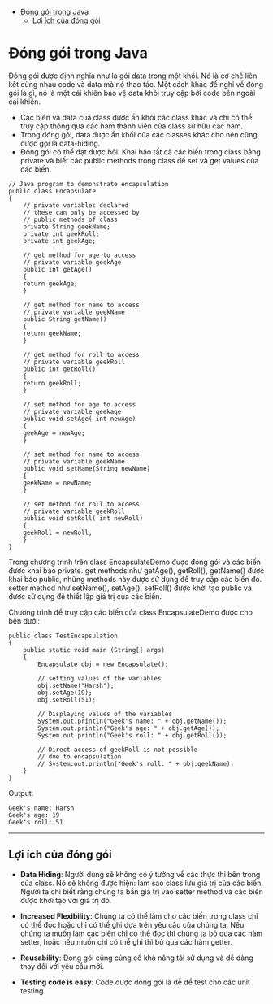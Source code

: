 

- [Đóng gói trong Java](#Đóng-gói-trong-java)
  - [Lợi ích của đóng gói](#lợi-ích-của-đóng-gói)

# Đóng gói trong Java
Đóng gói được định nghĩa như là gói data trong một khối. Nó là cơ chế liên kết cùng nhau code và data mà nó thao tác. Một cách khác để nghĩ về đóng gói là gì, nó là một cái khiên bảo vệ data khỏi truy cập bởi code bên ngoài cái khiên.
* Các biến và data của class được ẩn khỏi các class khác và chỉ có thể truy cập thông qua các hàm thành viên của class sử hữu các hàm.
* Trong đóng gói, data được ẩn khổi của các classes khác cho nên cũng được gọi là data-hiding.
* Đóng gói có thể đạt được bởi: Khai báo tất cả các biến trong class bằng private và biết các public methods trong class để set và get values của các biến.

```
// Java program to demonstrate encapsulation 
public class Encapsulate 
{ 
	// private variables declared 
	// these can only be accessed by 
	// public methods of class 
	private String geekName; 
	private int geekRoll; 
	private int geekAge; 

	// get method for age to access 
	// private variable geekAge 
	public int getAge() 
	{ 
	return geekAge; 
	} 

	// get method for name to access 
	// private variable geekName 
	public String getName() 
	{ 
	return geekName; 
	} 
	
	// get method for roll to access 
	// private variable geekRoll 
	public int getRoll() 
	{ 
	return geekRoll; 
	} 

	// set method for age to access 
	// private variable geekage 
	public void setAge( int newAge) 
	{ 
	geekAge = newAge; 
	} 

	// set method for name to access 
	// private variable geekName 
	public void setName(String newName) 
	{ 
	geekName = newName; 
	} 
	
	// set method for roll to access 
	// private variable geekRoll 
	public void setRoll( int newRoll) 
	{ 
	geekRoll = newRoll; 
	} 
} 
```
Trong chương trình trên class EncapsulateDemo được đóng gói và các biến được khai báo private. get methods như getAge(), getRoll(), getName() được khai báo public, những methods này được sử dụng để truy cập các biến đó. setter method như setName(), setAge(), setRoll() được khởi tạo public và được sử dụng để thiết lập giá trị của các biến.

Chương trình để truy cập các biến của class EncapsulateDemo được cho bên dưới:
```
public class TestEncapsulation 
{	 
	public static void main (String[] args) 
	{ 
		Encapsulate obj = new Encapsulate(); 
		
		// setting values of the variables 
		obj.setName("Harsh"); 
		obj.setAge(19); 
		obj.setRoll(51); 
		
		// Displaying values of the variables 
		System.out.println("Geek's name: " + obj.getName()); 
		System.out.println("Geek's age: " + obj.getAge()); 
		System.out.println("Geek's roll: " + obj.getRoll()); 
		
		// Direct access of geekRoll is not possible 
		// due to encapsulation 
		// System.out.println("Geek's roll: " + obj.geekName);		 
	} 
} 
```
Output:
```
Geek's name: Harsh
Geek's age: 19
Geek's roll: 51
```
___
## Lợi ích của đóng gói
* **Data Hiding**: Người dùng sẽ không có ý tưởng về các thực thi bên trong của class. Nó sẽ không được hiện: làm sao class lưu giá trị của các biến. Người ta chỉ biết rằng chúng ta bắn giá trị vào setter method và các biến được khởi tạo với giá trị đó.

* **Increased Flexibility**: Chúng ta có thể làm cho các biến trong class chỉ có thể đọc hoặc chỉ có thể ghi dựa trên yêu cầu của chúng ta. Nếu chúng ta muốn làm các biến chỉ có thể đọc thì chúng ta bỏ qua các hàm setter, hoặc nếu muốn chỉ có thể ghi thì bỏ qua các hàm getter.
* **Reusability**: Đóng gói cũng củng cố khả năng tái sử dụng và dễ dàng thay đổi với yêu cầu mới.
* **Testing code is easy**: Code được đóng gói là dễ để test cho các unit testing.
